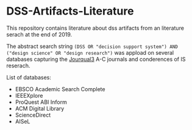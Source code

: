 # DSS-Artifacts-Literature

This repository contains literature about dss artifacts from an literature serach at the end of 2019.

The abstract search string `(DSS OR "decision support system") AND ("design science" OR "design research")` was appload on several databases capturing the [Jourqual3](https://vhbonline.org/vhb4you/vhb-jourqual/vhb-jourqual-3/tabellen-zum-download) A-C journals and conderences of IS reserach.

List of databases:
* EBSCO Academic Search Complete
* IEEEXplore
* ProQuest ABI Inform
* ACM Digital Library
* ScienceDirect
* AISeL
